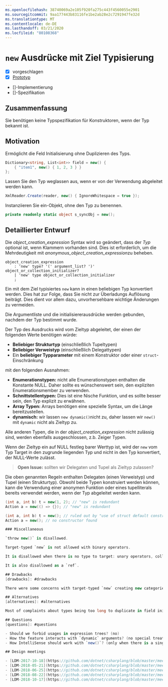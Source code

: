```yaml
---
ms.openlocfilehash: 38740069a2e105f920fa275c443f4560055e2901
ms.sourcegitcommit: 9aa177443b83116fe1be2ab28e2c7291947fe32d
ms.translationtype: MT
ms.contentlocale: de-DE
ms.lasthandoff: 03/21/2020
ms.locfileid: "80108368"
---
```


# <a name="target-typed-new-expressions"></a>`new` Ausdrücke mit Ziel Typisierung

* [x] vorgeschlagen
* [x] [Prototyp](https://github.com/alrz/roslyn/tree/features/target-typed-new)
* []-Implementierung
* []-Spezifikation

## <a name="summary"></a>Zusammenfassung
[summary]: #summary

Sie benötigen keine Typspezifikation für Konstruktoren, wenn der Typ bekannt ist. 

## <a name="motivation"></a>Motivation
[motivation]: #motivation

Ermöglicht die Feld Initialisierung ohne Duplizieren des Typs.
```cs
Dictionary<string, List<int>> field = new() {
    { "item1", new() { 1, 2, 3 } }
};
```

Lassen Sie den Typ weglassen aus, wenn er von der Verwendung abgeleitet werden kann.
```cs
XmlReader.Create(reader, new() { IgnoreWhitespace = true });
```

Instanziieren Sie ein-Objekt, ohne den Typ zu benennen.
```cs
private readonly static object s_syncObj = new();
```

## <a name="detailed-design"></a>Detaillierter Entwurf
[design]: #detailed-design

Die *object_creation_expression* Syntax wird so geändert, dass der *Typ* optional ist, wenn Klammern vorhanden sind. Dies ist erforderlich, um die Mehrdeutigkeit mit *anonymous_object_creation_expression*zu beheben.
```antlr
object_creation_expression
    : 'new' type? '(' argument_list? ')' object_or_collection_initializer?
    | 'new' type object_or_collection_initializer
    ;
```

Ein mit dem Ziel typisiertes `new` kann in einen beliebigen Typ konvertiert werden. Dies hat zur Folge, dass Sie nicht zur Überladungs Auflösung beiträgt. Dies dient vor allem dazu, unvorhersehbare wichtige Änderungen zu vermeiden.

Die Argumentliste und die initialisiererausdrücke werden gebunden, nachdem der Typ bestimmt wurde.

Der Typ des Ausdrucks wird vom Zieltyp abgeleitet, der einen der folgenden Werte benötigen würde:

- **Beliebiger Strukturtyp** (einschließlich Tupeltypen)
- **Beliebiger Verweistyp** (einschließlich Delegattypen)
- Ein **beliebiger Typparameter** mit einem Konstruktor oder einer `struct`-Einschränkung

mit den folgenden Ausnahmen:

- **Enumerationstypen:** nicht alle Enumerationstypen enthalten die Konstante NULL. Daher sollte es wünschenswert sein, den expliziten Enumerationsmember zu verwenden.
- **Schnittstellentypen:** Dies ist eine Nische Funktion, und es sollte besser sein, den Typ explizit zu erwähnen.
- **Array Typen:** Arrays benötigen eine spezielle Syntax, um die Länge bereitzustellen.
- **dynamisch:** wir lassen `new dynamic()`nicht zu, daher lassen wir `new()` mit `dynamic` nicht als Zieltyp zu.

Alle anderen Typen, die in der *object_creation_expression* nicht zulässig sind, werden ebenfalls ausgeschlossen, z.b. Zeiger Typen.

Wenn der Zieltyp ein auf NULL festleg barer Werttyp ist, wird der `new` vom Typ Target in den zugrunde liegenden Typ und nicht in den Typ konvertiert, der NULL-Werte zulässt.

> **Open Issue:** sollten wir Delegaten und Tupel als Zieltyp zulassen?

Die oben genannten Regeln enthalten Delegaten (einen Verweistyp) und Tupel (einen Strukturtyp). Obwohl beide Typen konstruiert werden können, kann die Verwendung einer anonymen Funktion oder eines tupelliterals bereits verwendet werden, wenn der Typ abgeleitet werden kann.
```cs
(int a, int b) t = new(1, 2); // "new" is redundant
Action a = new(() => {}); // "new" is redundant

(int a, int b) t = new(); // ruled out by "use of struct default constructor"
Action a = new(); // no constructor found

### Miscellaneous

`throw new()` is disallowed.

Target-typed `new` is not allowed with binary operators.

It is disallowed when there is no type to target: unary operators, collection of a `foreach`, in a `using`, in a deconstruction, in an `await` expression, as an anonymous type property (`new { Prop = new() }`), in a `lock` statement, in a `sizeof`, in a `fixed` statement, in a member access (`new().field`), in a dynamically dispatched operation (`someDynamic.Method(new())`), in a LINQ query, as the operand of the `is` operator, as the left operand of the `??` operator,  ...

It is also disallowed as a `ref`.

## Drawbacks
[drawbacks]: #drawbacks

There were some concerns with target-typed `new` creating new categories of breaking changes, but we already have that with `null` and `default`, and that has not been a significant problem.

## Alternatives
[alternatives]: #alternatives

Most of complaints about types being too long to duplicate in field initialization is about *type arguments* not the type itself, we could infer only type arguments like `new Dictionary(...)` (or similar) and infer type arguments locally from arguments or the collection initializer.

## Questions
[questions]: #questions

- Should we forbid usages in expression trees? (no)
- How the feature interacts with `dynamic` arguments? (no special treatment)
- How IntelliSense should work with `new()`? (only when there is a single target-type)

## Design meetings

- [LDM-2017-10-18](https://github.com/dotnet/csharplang/blob/master/meetings/2017/LDM-2017-10-18.md#100)
- [LDM-2018-05-21](https://github.com/dotnet/csharplang/blob/master/meetings/2018/LDM-2018-05-21.md)
- [LDM-2018-06-25](https://github.com/dotnet/csharplang/blob/master/meetings/2018/LDM-2018-06-25.md)
- [LDM-2018-08-22](https://github.com/dotnet/csharplang/blob/master/meetings/2018/LDM-2018-08-22.md#target-typed-new)
- [LDM-2018-10-17](https://github.com/dotnet/csharplang/blob/master/meetings/2018/LDM-2018-10-17.md)

